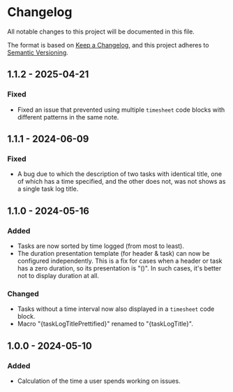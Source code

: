 # Changelog

All notable changes to this project will be documented in this file.

The format is based on [Keep a Changelog](https://keepachangelog.com/en/1.1.0/), and this project adheres to [Semantic Versioning](https://semver.org/spec/v2.0.0.html).

## 1.1.2 - 2025-04-21

### Fixed

* Fixed an issue that prevented using multiple `timesheet` code blocks with different patterns in the same note.

## 1.1.1 - 2024-06-09

### Fixed

* A bug due to which the description of two tasks with identical title, one of which has a time specified, and the other does not, was not shows as a single task log title.

## 1.1.0 - 2024-05-16

### Added

* Tasks are now sorted by time logged (from most to least).
* The duration presentation template (for header & task) can now be configured independently. This is a fix for cases when a header or task has a zero duration, so its presentation is "()". In such cases, it's better not to display duration at all.

### Changed

* Tasks without a time interval now also displayed in a `timesheet` code block.
* Macro "{taskLogTitlePrettified}" renamed to "{taskLogTitle}".

## 1.0.0 - 2024-05-10

### Added

* Calculation of the time a user spends working on issues.